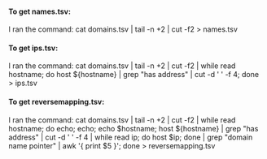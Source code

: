 #### To get names.tsv:
I ran the command: cat domains.tsv | tail -n +2 | cut -f2 > names.tsv

#### To get ips.tsv:
I ran the command: cat domains.tsv | tail -n +2 | cut -f2 | while read hostname; do host ${hostname} | grep "has address" | cut -d ' ' -f 4; done > ips.tsv

#### To get reversemapping.tsv:
I ran the command: cat domains.tsv | tail -n +2 | cut -f2 | while read hostname; do echo; echo; echo $hostname; host ${hostname} | grep "has address" | cut -d ' ' -f 4 | while read ip; do host $ip; done | grep "domain name pointer" | awk '{ print $5 }'; done > reversemapping.tsv

